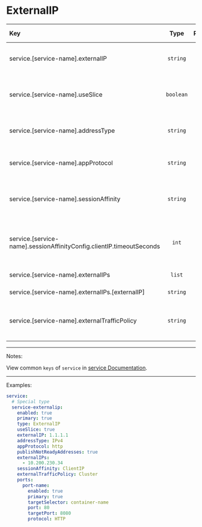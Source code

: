 # ExternalIP

| Key                                                                  |   Type    | Required | Helm Template | Default | Description                                                |
| :------------------------------------------------------------------- | :-------: | :------: | :-----------: | :-----: | :--------------------------------------------------------- |
| service.[service-name].externalIP                                    | `string`  |    ✅    |      ✅       |         | Define External IP for headless service                    |
| service.[service-name].useSlice                                      | `boolean` |    ✅    |      ❌       | `true`  | Define whether to use EndpointSlice or Endpoint            |
| service.[service-name].addressType                                   | `string`  |    ❌    |      ✅       | `IPv4`  | Define the addressType for External IP                     |
| service.[service-name].appProtocol                                   | `string`  |    ❌    |      ✅       |  `""`   | Define the appProtocol for External IP                     |
| service.[service-name].sessionAffinity                               | `string`  |    ❌    |      ✅       |         | Define the session affinity (ClientIP, None)               |
| service.[service-name].sessionAffinityConfig.clientIP.timeoutSeconds |   `int`   |    ❌    |      ✅       |         | Define the timeout for ClientIP session affinity (0-86400) |
| service.[service-name].externalIPs                                   |  `list`   |    ❌    |      ❌       |         | Define externalIPs                                         |
| service.[service-name].externalIPs.[externalIP]                      | `string`  |    ✅    |      ✅       |         | The external IP                                            |
| service.[service-name].externalTrafficPolicy                         | `string`  |    ❌    |      ✅       |         | Define the external traffic policy (Cluster, Local)        |

---

Notes:

View common `keys` of `service` in [service Documentation](README.md).

---

Examples:

```yaml
service:
  # Special type
  service-externalip:
    enabled: true
    primary: true
    type: ExternalIP
    useSlice: true
    externalIP: 1.1.1.1
    addressType: IPv4
    appProtocol: http
    publishNotReadyAddresses: true
    externalIPs:
      - 10.200.230.34
    sessionAffinity: ClientIP
    externalTrafficPolicy: Cluster
    ports:
      port-name:
        enabled: true
        primary: true
        targetSelector: container-name
        port: 80
        targetPort: 8080
        protocol: HTTP
```
